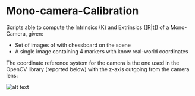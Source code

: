 # Mono-camera-Calibration

Scripts able to compute the Intrinsics (K) and Extrinsics ([R|t]) of a Mono-Camera, given:
- Set of images of with chessboard on the scene
- A single image containing 4 markers with know real-world coordinates

The coordinate reference system for the camera is the one used in the OpenCV library (reported below) with the z-axis outgoing from the camera lens:

![alt text](https://docs.opencv.org/3.4.0/pinhole_camera_model.png)


